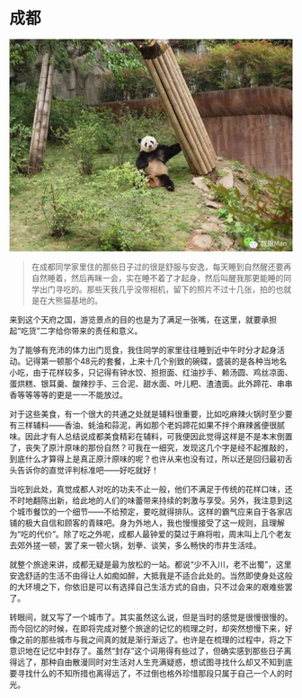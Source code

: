 # 成都

![](img/14-chengdu/01.jpg)

> 在成都同学家里住的那些日子过的很是舒服与安逸，每天睡到自然醒还要再自然睡着，然后再眯一会，实在睡不着了才起身，然后叫醒我那更能睡的同学出门寻吃的。那些天我几乎没带相机，留下的照片不过十几张，拍的也就是在大熊猫基地的。

来到这个天府之国，游览景点的目的也是为了满足一张嘴，在这里，就要承担起“吃货”二字给你带来的责任和意义。

为了能够有充沛的体力出门觅食，我住同学的家里往往睡到近中午时分才起身活动。记得第一顿那个48元的套餐，上来十几个别致的碗碟，盛装的是各种当地名小吃，由于花样较多，只记得有钟水饺、担担面、红油抄手、赖汤圆、鸡丝凉面、蛋烘糕、银耳羹、酸辣抄手、三合泥、甜水面、叶儿粑、渣渣面。此外蹄花、串串香等等等等的更是一一不能放过。

对于这些美食，有一个很大的共通之处就是辅料很重要，比如吃麻辣火锅时至少要有三样辅料——香油、蚝油和蒜泥，再如那个老妈蹄花如果不拌个麻辣酱便很腻味。因此才有人总结说成都美食精彩在辅料，可我便因此觉得这样是不是本末倒置了，丧失了原汁原味的那份自然？可我在一细究，发现这几个字是经不起推敲的，到底什么才算得上是真正原汁原味的呢？也许从来也没有过，所以还是回归最初舌头告诉你的直觉评判标准吧——好吃就好！

当吃到此处，真觉成都人对吃的功夫不止一般，他们不满足于传统的花样口味，还不时地翻陈出新，给此地的人们的味蕾带来持续的刺激与享受。另外，我注意到这个城市餐饮的一个细节——不给预定，要吃就得排队。这样的霸气应来自于各家店铺的极大自信和顾客的青睐吧。身为外地人，我也慢慢接受了这一规则，且理解为“吃的代价”。除了吃之外呢，成都人最钟爱的莫过于麻将啦，周末叫上几个老友去郊外搓一顿，罢了来一顿火锅，划拳、谈笑，多么畅快的市井生活哇。

就整个旅途来讲，成都无疑是最为放松的一站。都说“少不入川，老不出蜀”，这里安逸舒适的生活不由得让人如痴如醉，大抵我是不适合此处的。当然即使身处这般的大环境之下，你依旧是可以有选择自己生活方式的自由，只不过会来的艰难些罢了。

转眼间，就又写了一个城市了。其实虽然这么说，但是当时的感觉是很慢很慢的。而今回忆的时候，在即将完成对整个旅途的记忆的梳理之时，却突然想慢下来，好像之前的那些城市与我之间真的就是渐行渐远了。也许是在梳理的过程中，将之下意识地在记忆中封存了。虽然“封存”这个词用得有些过了，但确实感到那些日子离得远了，那种自由散漫同时对生活对人生充满疑惑，想试图寻找什么却又不知到底要寻找什么的不知所措也离得远了，不过倒也格外珍惜那段只属于自己一个人的时光。